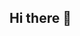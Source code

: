 ## Hi there 👋

<!--
**CristianMatos971/CristianMatos971** is a ✨ _special_ ✨ repository because its `README.md` (this file) appears on your GitHub profile.

Here are some ideas to get you started:

- 🔭 I’m currently working on becoming a skillful developer that can create and mantain complex algorithms so that I can elevate my level.
- 🌱 I’m currently cursing Information Systems in UFGD - Brazil/MS.
- 👯 I’m looking to collaborate on any projects that I could so that I learn more.
- 🤔 I’m looking for help with getting more experience.
- 📫 How to reach me: Instagram: @ernandescristianfilho
- ⚡ Fun fact: I'm very good at chess...


